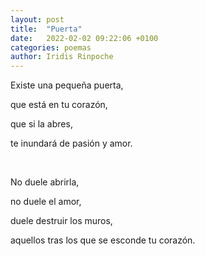 ```yaml
---
layout: post
title:  "Puerta"
date:   2022-02-02 09:22:06 +0100
categories: poemas
author: Iridis Rinpoche
---
```


Existe una pequeña puerta,

que está en tu corazón,

que si la abres, 

te inundará de pasión y amor.

<br>

No duele abrirla,

no duele el amor,

duele destruir los muros,

aquellos tras los que se esconde tu corazón.









